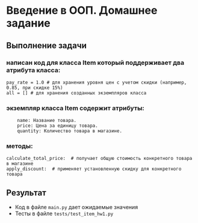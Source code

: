 # Введение в ООП. Домашнее задание

## Выполнение задачи

### написан код для класса Item который поддерживает два атрибута класса:

    pay_rate = 1.0 # для хранения уровня цен с учетом скидки (например, 0.85, при скидке 15%)
    all = [] # для хранения созданных экземпляров класса


### экземпляр класса Item содержит атрибуты:

        name: Название товара.
        price: Цена за единицу товара.
        quantity: Количество товара в магазине.

### методы:

    calculate_total_price:  # получает общую стоимость конкретного товара в магазине
    apply_discount:  # применяет установленную скидку для конкретного товара


## Результат
- Код в файле `main.py` дает ожидаемые значения
- Тесты в файле `tests/test_item_hw1.py` 